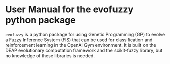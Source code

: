 # User Manual for the evofuzzy python package

`evofuzzy` is a python package for using Genetic Programming (GP) to evolve a Fuzzy Inference System (FIS) that can be used for classification and reinforcement learning in the OpenAI Gym environment.  It is built on the DEAP evolutionary computation framework and the scikit-fuzzy library, but no knowledge of these libraries is needed.  



